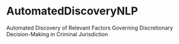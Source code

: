# AutomatedDiscoveryNLP
Automated Discovery of Relevant Factors Governing Discretionary Decision-Making in Criminal Jurisdiction
